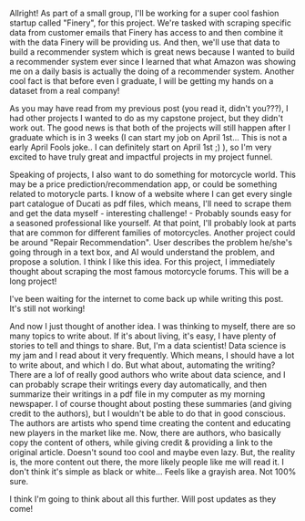 
Allright! As part of a small group, I'll be working for a super cool fashion startup called "Finery", for this project. We're tasked with scraping specific data from customer emails that Finery has access to and then combine it with the data Finery will be providing us. And then, we'll use that data to build a recommender system which is great news because I wanted to build a recommender system ever since I learned that what Amazon was showing me on a daily basis is actually the doing of a recommender system. Another cool fact is that before even I graduate, I will be getting my hands on a dataset from a real company! 

As you may have read from my previous post (you read it, didn't you???), I had other projects I wanted to do as my capstone project, but they didn't work out. The good news is that both of the projects will still happen after I graduate which is in 3 weeks (I can start my job on April 1st... This is not a early April Fools joke.. I can definitely start on April 1st ;) ), so I'm very excited to have truly great and impactful projects in my project funnel. 

Speaking of projects, I also want to do something for motorcycle world. This may be a price prediction/recommendation app, or could be something related to motorycle parts. I know of a website where I can get every single part catalogue of Ducati as pdf files, which means, I'll need to scrape them and get the data myself - interesting challenge! - Probably sounds easy for a seasoned professional like yourself. At that point, I'll probably look at parts that are common for different families of motorcycles. Another project could be around "Repair Recommendation". User describes the problem he/she's going through in a text box, and AI would understand the problem, and propose a solution. I think I like this idea. For this project, I immediately thought about scraping the most famous motorcycle forums. This will be a long project!

I've been waiting for the internet to come back up while writing this post. It's still not working!

And now I just thought of another idea. I was thinking to myself, there are so many topics to write about. If it's about living, it's easy, I have plenty of stories to tell and things to share. But, I'm a data scientist! Data science is my jam and I read about it very frequently. Which means, I should have a lot to write about, and which I do. But what about, automating the writing? There are a lof of really good authors who write about data science, and I can probably scrape their writings every day automatically, and then summarize their writings in a pdf file in my computer as my morning newspaper. I of course thought about posting these summaries (and giving credit to the authors), but I wouldn't be able to do that in good conscious. The authors are artists who spend time creating the content and educating new players in the market like me. Now, there are authors, who basically copy the content of others, while giving credit & providing a link to the original article. Doesn't sound too cool and maybe even lazy. But, the reality is, the more content out there, the more likely people like me will read it. I don't think it's simple as black or white... Feels like a grayish area. Not 100% sure. 

I think I'm going to think about all this further. Will post updates as they come!
